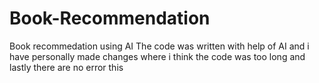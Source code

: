 # Book-Recommendation
Book recommedation using AI
The code was written with help of AI and i have personally made changes where i think the code was too long and lastly there are no error this 
